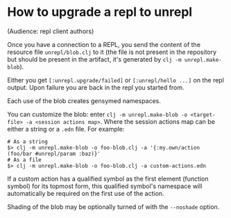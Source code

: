 # How to upgrade a repl to unrepl 

(Audience: repl client authors)

Once you have a connection to a REPL, you send the content of the resource file `unrepl/blob.clj` to it (the file is not present in the repository but should be present in the artifact, it's generated by `clj -m unrepl.make-blob`).

Either you get `[:unrepl.upgrade/failed]` or `[:unrepl/hello ...]` on the repl output. Upon failure you are back in the repl you started from.

Each use of the blob creates gensymed namespaces.

You can customize the blob: enter `clj -m unrepl.make-blob -o <target-file> -a <session actions map>`. Where the session actions map can be either a string or a `.edn` file. For example:

```
# As a string
$> clj -m unrepl.make-blob -o foo-blob.clj -a '{:my.own/action (foo/bar #unrepl/param :baz)}'
# As a file
$> clj -m unrepl.make-blob -o foo-blob.clj -a custom-actions.edn
```

If a custom action has a qualified symbol as the first element (function symbol) for its topmost form, this qualified symbol's namespace will automatically be required on the first use of the action.

Shading of the blob may be optionally turned of with the `--noshade` option.

